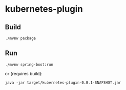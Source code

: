 # kubernetes-plugin

## Build
```shell
./mvnw package
```

## Run
```shell
./mvnw spring-boot:run
```
or (requires build):
```shell
java -jar target/kubernetes-plugin-0.0.1-SNAPSHOT.jar
```
